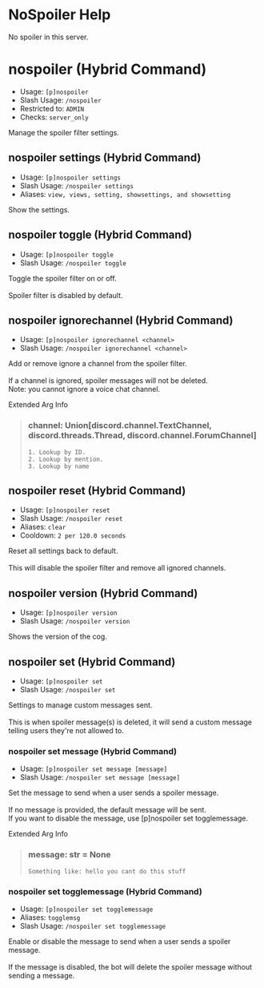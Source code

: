 # NoSpoiler Help

No spoiler in this server.

# nospoiler (Hybrid Command)
 - Usage: `[p]nospoiler `
 - Slash Usage: `/nospoiler `
 - Restricted to: `ADMIN`
 - Checks: `server_only`

Manage the spoiler filter settings.

## nospoiler settings (Hybrid Command)
 - Usage: `[p]nospoiler settings `
 - Slash Usage: `/nospoiler settings `
 - Aliases: `view, views, setting, showsettings, and showsetting`

Show the settings.

## nospoiler toggle (Hybrid Command)
 - Usage: `[p]nospoiler toggle `
 - Slash Usage: `/nospoiler toggle `

Toggle the spoiler filter on or off.<br/><br/>Spoiler filter is disabled by default.

## nospoiler ignorechannel (Hybrid Command)
 - Usage: `[p]nospoiler ignorechannel <channel> `
 - Slash Usage: `/nospoiler ignorechannel <channel> `

Add or remove ignore a channel from the spoiler filter.<br/><br/>If a channel is ignored, spoiler messages will not be deleted.<br/>Note: you cannot ignore a voice chat channel.

Extended Arg Info
> ### channel: Union[discord.channel.TextChannel, discord.threads.Thread, discord.channel.ForumChannel]
>
>
>     1. Lookup by ID.
>     2. Lookup by mention.
>     3. Lookup by name
>
>
## nospoiler reset (Hybrid Command)
 - Usage: `[p]nospoiler reset `
 - Slash Usage: `/nospoiler reset `
 - Aliases: `clear`
 - Cooldown: `2 per 120.0 seconds`

Reset all settings back to default.<br/><br/>This will disable the spoiler filter and remove all ignored channels.

## nospoiler version (Hybrid Command)
 - Usage: `[p]nospoiler version `
 - Slash Usage: `/nospoiler version `

Shows the version of the cog.

## nospoiler set (Hybrid Command)
 - Usage: `[p]nospoiler set `
 - Slash Usage: `/nospoiler set `

Settings to manage custom messages sent.<br/><br/>This is when spoiler message(s) is deleted, it will send a custom message telling users they're not allowed to.

### nospoiler set message (Hybrid Command)
 - Usage: `[p]nospoiler set message [message] `
 - Slash Usage: `/nospoiler set message [message] `

Set the message to send when a user sends a spoiler message.<br/><br/>If no message is provided, the default message will be sent.<br/>If you want to disable the message, use [p]nospoiler set togglemessage.

Extended Arg Info
> ### message: str = None
> ```
> Something like: hello you cant do this stuff
> ```

### nospoiler set togglemessage (Hybrid Command)
 - Usage: `[p]nospoiler set togglemessage `
  - Aliases: `togglemsg`
 - Slash Usage: `/nospoiler set togglemessage `

Enable or disable the message to send when a user sends a spoiler message.<br/><br/>If the message is disabled, the bot will delete the spoiler message without sending a message.
